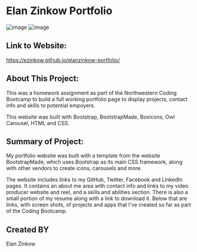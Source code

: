 # Elan Zinkow Portfolio

![image](https://user-images.githubusercontent.com/71417500/99886434-1e9b8f00-2c02-11eb-989c-4d53b6b561eb.png)
![image](https://user-images.githubusercontent.com/71417500/99886442-3410b900-2c02-11eb-9304-086a92434a20.png)


## Link to Website:

https://ezinkow.github.io/elanzinkow-portfolio/

## About This Project:

This was a homework assignment as part of the Northwestern Coding Bootcamp to build a full working portfolio page to display projects, contact info and skills to potential empoyers.

This website was built with Bootstrap, BootstrapMade, Boxicons, Owl Carousel, HTML and CSS.

## Summary of Project:

My portfolio website was built with a template from the website BootstrapMade, which uses Bootstrap as its main CSS framework, along with other vendors to create icons, carousels and more.

The website includes links to my GitHub, Twitter, Facebook and LinkedIn pages. It contains an about me area with contact info and links to my video producer website and reel, and a skills and abilities section.
There is also a small portion of my resume along with a link to download it.
Below that are links, with screen shots, of projects and apps that I've created so far as part of the Coding Bootcamp.


## Created BY

Elan Zinkow
